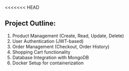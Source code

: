 <<<<<<< HEAD
## Project Outline:


1. Product Management (Create, Read, Update, Delete)
2. User Authentication (JWT-based)
3. Order Management (Checkout, Order History)
4. Shopping Cart functionality
5. Database Integration with MongoDB
6. Docker Setup for containerization


